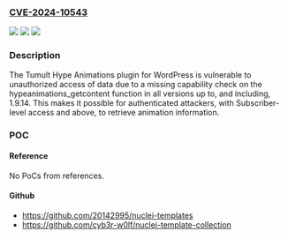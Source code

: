 ### [CVE-2024-10543](https://cve.mitre.org/cgi-bin/cvename.cgi?name=CVE-2024-10543)
![](https://img.shields.io/static/v1?label=Product&message=Tumult%20Hype%20Animations&color=blue)
![](https://img.shields.io/static/v1?label=Version&message=*%3C%3D%201.9.14%20&color=brighgreen)
![](https://img.shields.io/static/v1?label=Vulnerability&message=CWE-862%20Missing%20Authorization&color=brighgreen)

### Description

The Tumult Hype Animations plugin for WordPress is vulnerable to unauthorized access of data due to a missing capability check on the hypeanimations_getcontent function in all versions up to, and including, 1.9.14. This makes it possible for authenticated attackers, with Subscriber-level access and above, to retrieve animation information.

### POC

#### Reference
No PoCs from references.

#### Github
- https://github.com/20142995/nuclei-templates
- https://github.com/cyb3r-w0lf/nuclei-template-collection

